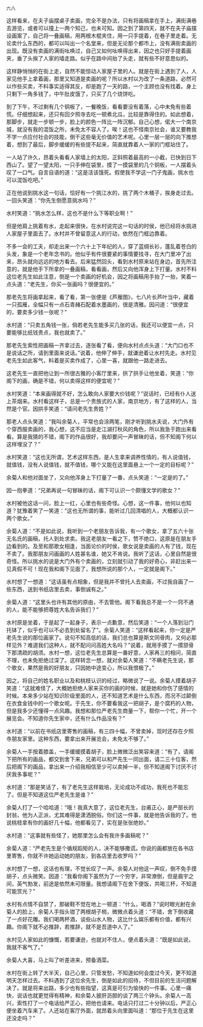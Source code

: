     六八 

   这样看来，在夫子庙摆桌子卖画，完全不是办法，只有将画稿拿在手上，满街满巷去游览，或者可以撞上一两个知己，也未可知。因之到了第四天，就不在夫子庙摆设画案了，自己将一叠画稿，用两根木棍夹住，用一只手提着，在巷子里走着。无论卖什么东西的，都可以叫出一个名堂来，但是无论那个都市上，没有满街卖画的出现。既没有卖画的满街吆唤过，自己又如何吆唤得出来，因之也只好手提着画夹，垂了头挨了人家的墙走路。似乎在路中间抬了头走，就有些不好意思似的。

   这样静悄悄的在街上走，自然不能惊动人家屋子里的人。就是在街上遇到了人，人家见他手上拿着画，那里又知道是卖画的呢？所以水村以为改了一条道路，必然可以作些买卖，不料事实适得其反，却是跑了一天的路，一个主顾也没有找着。身上只剩下一角多钱了，中午肚皮饿了，只买了几个烧饼吃。

   到了下午，不过剩有几个铜板了，一餐晚饭，看看要没有着落，心中未免有些着慌。仔细想起来，还只有回夕照寺去吃一顿煮北瓜，比较是靠得住的。如此想着，那脚步，就走一步顿一步，脸上的颜色一阵比一阵沉郁。自己心想，偌大一个南京城，就没有我的混饭之所，未免太不容人了。唉！这也不怪南京社会，谁又要教我不学一点应付社会的技能，倒干这些毫无价值的艺术呢。心里一层一层的向下推想着，想到了最后，脚步缓缓的有些提不起来，简直就靠着人一家的门框站住了。

   一人站了许久，昂着头看看人家墙上的太阳，正斜照着最高的一小截，已快到日下西山了。望了一望太阳，一只手伸在袋里，摸了一摸袋里的几个铜板，一人摆着头叹了一口气。自言自语的道：“这是活该饿死。假使我不学这一门子鬼画，挑水也可以混饭吃吧。”

   正在他说到挑水这一句话，恰好有一个挑江水的，挑了两个木桶子，挨身走过去。一回头笑道：“你先生倒愿意挑水吗？”

   水村笑道：“挑水怎么样，这也不是什么下等职业啊！”

   但是他肩上挑着有水，走起来很快，在水村说完这一句话的时侯，他已经将水挑进人家屋子里面去了。水村并不曾留意这人的行动，依然在门框边靠着。

   不多一会的工夫，却走出来一个六十上下年纪的人，穿了蓝绸长衫，蓬乱着苍白的头发，象是一个老年念书的。他似乎有件很要紧的事情要找寻，在大门里冲了出来，昂头就向远远的地方看去。后来猛然回头，看到水村原来站在身边，首先所注意的，就是他手下所拿的一叠画稿，看看画，然后又向他浑身上下打量。水村不料这位老先生如此注意，倒是一个卖画的好机会，因之将画稿用手抬了一抬，笑着一点头道：“老先生，你买一张画吗？很便宜的。”

   那老先生将画拿起来，看了看，第一张便是《芦雁图》，七八片长芦叶当中，藏着一只孤雁，全幅只有一点石青赭石配着水墨画的，很是清雅。因问道：“很便宜的，要卖多少钱一张呢？”

   水村道：“只卖五角钱一张，倘若老先生能多买几张的话，我还可以便宜一点，只要能够比纸钱贵点，我也就卖了。”

   那老先生索性把画稿一齐拿过去，逐张看了看，便向水村点点头道：“大门口也不是说话之所，请到里面来说话。”说着，他伸了伸手，就谦逊着让水村先走。水村见老先生如此客气，料着是买卖作成了，心里一喜，就跟他一路走进去。

   这老先生一直把他让到一所很古雅的小客厅里来，拱了拱手让他坐着，笑道：“你阁下的画，确是不错，何以卖得这样的便宜呢？”

   水村笑道：“本来画得就不好，怎么敢向人家要大价钱呢？”说话时，已经有仆人送上茶烟来。水村看这样子，总是一个贵族式的人家，南京地方，有了这样的人，当然是个官。因拱手笑道：“请问老先生贵姓？”

   那老人点头笑道：“我叫余菊人，平常也会涂两笔，刚才听到挑水夫说，大门外有个穿西服卖画的，我心想，这不应当是走江湖打秋风的角色，所以我急于跑出来看看。算是我猜的不错，阁下的作品很好，我却要问一声冒昧的话，但不知阁下何以这样埋没了？”

   水村笑道：“这也无所谓，艺术这样东西，是人生拿来调养性情的，有人说值钱，就值钱，没有人说值钱，就不值钱，哪个又能在这里面悬上一个一定的目标呢？”

   余菊人和他对面坐了，又向他浑身上下打量了一番，点头笑道：“一定是的了。”

   因一抱拳道：“兄弟再说一句冒昧的话，阁下可认识一个颇懂文学的歌女？”

   水村被他这话一问，脸上一红，心里也有些奇怪。心想，这一件事，他何以也知道？犹豫着笑了一笑道：“这也无所谓的事，能听过几回清唱的人，大概都认识一两个歌女。”

   余菊人道：“不是如此说，我听到一个老朋友告诉我，有一个歌女，拿了五六十张无名氏的画稿，托人到处求卖。我这老朋友一看之下，赞不绝口，这原是在朋友手边看到的。及至和那歌女相逢，当面论价的时侯，歌女说是卖画的人有了钱，现在不卖了。我那朋友问画画的人姓甚名谁，她又不肯说。我听了这话，心里自然是很奇怪。所以挑水的说是大门外有个卖画的，立刻就引动了我的好奇心，非赶出来一见真假不可！现在我和阁下见面了，我想所说的那个人，一定就是阁下。”

   水村想了一想道：“这话虽有点相象，但是我并不曾托人去卖画，不过我自画了一些东西，送到书纸店里去卖，事倒诚有之。”

   余菊人道：“这里头也许有其他的原由，不去管他。阁下看我总不是一个一窍不通的人，能不能够把尊姓大名告诉我们？”

   水村原是坐着，于是起了一起身子，表示一点歉意，然后笑道：“一个人落到沿门托钵了，似乎也可以不必去到处留名了”。余菊人笑道：“这样看起来，你一定是严老先生说的那位画家了。说句不知高低的话，我们总也算是斯文同骨肉，又何必那样见外？难道我们这种人，就不配问问高姓大名吗？”说着，就用手摸了一摸颔骨下那清疏的胡须。水村一想，这位老先生总算是一番好意，人家再三的相问，简直不理，也未免拒绝过深了。这样转念一想，就对余菊人笑道：“不瞒老先生说，那个歌女，果然是我的好朋友，只因她中途变心，所以我恨极了。”

   因之，将自己的姓名职业以及和桃枝认识的经过，略微说了一说。余菊人摸着胡子笑道：“这就难怪了，大概她拒绝人家来买你的画的时候，就是她和你伤了感情的时候。本来多少站在知识阶级里面的人，还不知道艺术是什么东西，而况不过颠倒在衣食金钱中的一个歌女呢。于先生，你不要看我这一把胡子，是个腐朽的人物，但是我多少还懂得一点风趣。我想和那位严老先生商量一下，帮你一个忙，开一个展览会。不知道你先生家中，还有什么作品没有？”

   水村道：“以前在书纸店里寄售的画稿，有三四十幅，不曾卖掉，现时还存在夕照寺朋友家里。这种东西，要拿出来开展览会，未免太不够了。”

   余菊人一手按着膝盖，一手缓缓摸着胡子，脸上微微泛出笑容来道：“有了，请阁下把所有的画品，都交到舍下来，兄弟可以和严先生一同出面，请二三十位客，然后把阁下的画品，拿出来一介绍我相信至少可以卖掉一半，但不知道阁下讨厌不讨厌我多事呢？”

   水村道：“那是笑话了，有了老先生这样栽培，无论成功不成功，我死也不能忘了。但是不知道这位严老先生是谁？”

   余菊人打了一个哈哈道：“哦！我真大意了，这位老先生，台甫正心，是严部长的封翁，他为人正派，尤其难得是潇洒脱俗。你们这一件事，就是他告诉我的了。他说桃枝拿有你的画好几十幅，他都看见了，实在是张张绝妙。”

   水村道：“这事就有些怪了，她那里怎么会有我许多画稿呢？”

   余菊人道：“严老先生是个循规蹈矩的人，决不能够撒谎。你说的画都放在各书店里寄售，你就不许她运动她的朋友，到各店里去收罗吗？”

   水村想了一想，这话也有理，不觉长叹了一声。余菊人对他这一声叹，倒不免手摸胡子，点头微笑。因道：“我看你阁下虽然为了一个穷字，非常潦倒，但是眉宇之间，英气勃发，前途是依然未可限量。我想请阁下在舍下便饭，共喝三杯，不知道可能赏光？”

   水村有点情不自禁了，那破鞋不觉在地上一顿道：“什么，喝酒？”说时眼光射在余菊人的脸上，余菊人手指头钳了两根胡子梢，微微点着头道：“不错，舍下倒收藏了一点好花雕。我们喝两杯酒，谈些山水人物，这比什么娱乐都有价值，都有兴趣。你阁下就不必推辞，若推辞，就不是吾道中人了。”

   水村见人家如此的慷慨，若要谦逊，也就对不住人，便点着头道：“既是如此说，我就不客气了。”

   余菊人大喜，马上叫了听差进来，预备酒菜。

   水村在街上转了大半天，自己心里，只管发愁，不知道如何会度过今天，更不知道明天怎样过去。不料遇到了这位余先生，倒是如此的招待，不但目前的生活问题解决了。就是将来出路，多少也有些指望，这真是可引为愉快的一件事。心里一痛快，说话也就更觉得有精神，和余菊人披肝沥胆的谈了两三个钟头。余菊人一高兴，索性打了一个电话给严正心，把他也请来。电话只打过二十分钟以后，严正心便坐着汽车来了。人还站在客厅外面，就昂着头向里面叫道：“那位于先生在这里还没走吗？”

